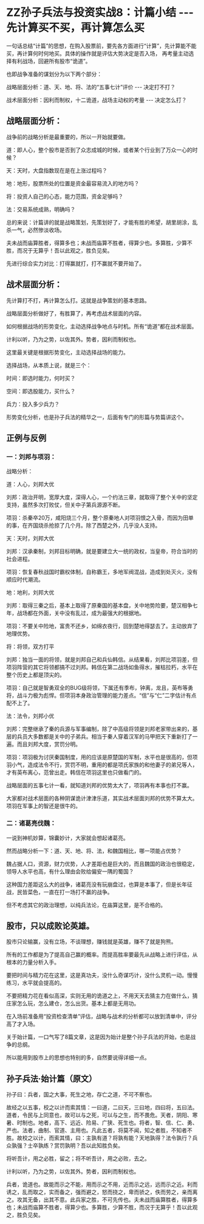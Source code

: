# ZZ孙子兵法与投资实战8：计篇小结 --- 先计算买不买，再计算怎么买

一句话总结“计篇”的思想，在购入股票前，要先各方面进行“计算”，先计算能不能买，再计算何时何地买。具体的操作就是评估大势决定是否入场，
再考量主动选择有利战场，回避所有股市“诡道”。

也即战争准备的谋划分为以下两个部分：

战略层面分析：道、天、地、将、法的“五事七计”评价 --- 决定打不打？

战术层面分析：因利而制权，十二诡道，战场主动权的考量 --- 决定怎么打？

## 战略层面分析：
战争前的战略分析是最重要的，所以一开始就要做。

道：即人心，整个股市是否到了众志成城的时候，或者某个行业到了万众一心的时候？

天：天时，大盘指数现在是在上涨过程吗？

地：地形，股票所处的位置是资金最容易流入的地方吗？

将：投资人自己的心态，能力范围，资金足够吗？

法：交易系统成熟，明确吗？

总的来说：计篇讲的就是战略策划，先策划好了，才能有胜的希望，胡里胡涂，乱杀一气，必然惨淡收场。

夫未战而庙算胜者，得算多也；未战而庙算不胜者，得算少也。多算胜，少算不胜，而况于无算乎！吾以此观之，胜负见矣。

先进行综合实力对比：打得赢就打，打不赢就不要开始了。

## 战术层面分析：
先计算打不打，再计算怎么打。这就是战争策划的基本思路。

战略层面分析做好了，有胜算了，再考虑战术层面的内容。

如何根据战场的形势变化，主动选择战争地点与时机。所有“诡道”都在战术层面。

计利以听，乃为之势，以佐其外。势者，因利而制权也。

这里最关键是根据形势变化，主动选择战场的能力。

选择战场，从本质上说，就是三个：

时间：即选时能力，何时买？

空间：即选股能力，买什么？

兵力：投入多少兵力？

形势变化分析，也是孙子兵法的精华之一，后面有专门的形篇与势篇讲这个。

## 正例与反例
### 一：刘邦与项羽：

战略分析：

道：人心，刘邦大优

刘邦：政治开明，宽厚大度，深得人心，一个约法三章，就取得了整个关中的坚定支持，虽然多次打败仗，但关中子第兵源源不断。

项羽：杀秦卒20万，咸阳烧三个月，整个原秦地人对项羽恨之入骨，而因为田单的事，在齐国烧杀抢掠了几个月。除了西楚之外，几乎没人支持。

天：天时，刘邦大优

刘邦：汉承秦制，刘邦目标明确，就是要建立大一统的政权，当皇帝，符合当时的社会进程。

项羽：恢复春秋战国时霸权体制，自称霸王，多地军阀混战，造成到处灭火，没有顺应时代潮流。

地：地利，刘邦大优

刘邦：取得三秦之后，基本上取得了原秦国的基本盘，关中地势险要，楚汉相争七年，战场都在外面，关中没有乱过，成为最强大的根据地。

项羽：不要关中险地，富贵不还乡，如绵衣夜行，回到楚地得瑟去了。主动放弃了地理优势。

将：将领，双方打平

刘邦：独当一面的将领，就是刘邦自己和兵仙韩信。从结果看，刘邦比项羽差，但项羽阵营的其它将领都搞不过刘邦。韩信在第二战场如鱼得水，摧枯拉朽，水平在整个历史上都是顶尖的。

项羽：自己就是智勇双全的BUG级将领，下属还有季布，钟离，龙且，英布等勇将，战斗力极为彪悍。但项羽本身政治管理的能力差点。“信”与“仁”二字估计有点配不上了。

法：法令，刘邦小优

刘邦：完整继承了秦的兵源与军事编制，除了中高级将领是刘邦老家带出来的，基层的兵员大多数都是关中的子弟兵。相当于秦人穿着汉军的马甲把天下重新打了一遍。而且刘邦大度，赏罚分明。

项羽：项羽极为讨厌秦国制度，用的应该是原楚国的军制，水平也是很高的，但项羽小气，造成法令不行，赏罚不明，重用的都是项氏家族的和他妻子的弟兄等人，才有英布离心，范曾出走。韩信在项羽这里也只做看门的。

战略层面的五事七计一看，就知道刘邦的优势太大了，项羽再有本事也打不赢。

大家都对战术层面的各种阴谋诡计津津乐道，其实战术层面刘邦的优势不算太大。项羽在军事上的智还是很牛的。


### 二：诸葛亮伐魏：

一说到神机妙算，锦囊妙计，大家就会想起诸葛亮。

然而战略分析一下：道、天、地、将、法，和魏国相比，哪一项能占优势？

魏占据人口，资源，财力优势，人才差距也是巨大的，而且魏国的政治也很稳定，领导人水平也高，有什么理由会败给偏安一隅的蜀国？

这种国力差距这么大的战争，诸葛亮没有玩崩盘过，也算是本事了，但是长年征战，民皆菜色，一直在打一场打不赢的战争。

但不考虑其它的政治理想，以纯兵法论，在庙算这里，是不合格的。

## 股市，只以成败论英雄。
股市只论输赢，没有立场，不谈理想，赚钱就是英雄，赚不了就是狗熊。

所有的工作都是为了提高自己赢的概率。而提高胜率要最先从战略上进行评估，从根本的力量分析入手。

要把时间与精力花在这里，这是真功夫，没什么奇谋巧计，没什么灵机一动。慢慢练习，水平就会提高的。

不要把精力花在看似高深，实则无用的诡道之上，不用天天去猜主力在做什么，猜庄家怎么玩，怎么建仓，怎么出货。基本上都是无用功。

在入场前准备用“投资检查清单”评估，战略与战术的分析都可以放到清单中，评分高了才入场。

关于始计篇，一口气写了8篇文章，这是因为始计是整个孙子兵法的开始，也是战争的总纲。

所以能用到股市上的思想也特别的多，自然要说得详细一点。


## 孙子兵法·始计篇（原文）
孙子曰：兵者，国之大事，死生之地，存亡之道，不可不察也。

故经之以五事，校之以计而索其情：一曰道，二曰天，三曰地，四曰将，五曰法。道者，令民与上同意也，故可以与之死，可以与之生，而不畏危。天者，阴阳、寒暑、时制也。地者，高下、远近、险易、广狭、死生也。将者，智、信、仁、勇、严也。法者，曲制、官道、主用也。凡此五者，将莫不闻，知之者胜，不知者不胜。故校之以计，而索其情，曰：主孰有道？将孰有能？天地孰得？法令孰行？兵众孰强？士卒孰练？赏罚孰明？吾以此知胜负矣。

将听吾计，用之必胜，留之；将不听吾计，用之必败，去之。

计利以听，乃为之势，以佐其外。势者，因利而制权也。

兵者，诡道也。故能而示之不能，用而示之不用，近而示之远，远而示之近。利而诱之，乱而取之，实而备之，强而避之，怒而挠之，卑而骄之，佚而劳之，亲而离之。攻其无备，出其不意。此兵家之胜，不可先传也。夫未战而庙算胜者，得算多也；未战而庙算不胜者，得算少也。多算胜，少算不胜，而况于无算乎！吾以此观之，胜负见矣。
